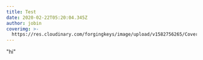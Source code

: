 ```yaml
---
title: Test
date: 2020-02-22T05:20:04.345Z
author: jobin
coverimg: >-
  https://res.cloudinary.com/forgingkeys/image/upload/v1582756265/Cover%20Images/001_lq9fcp.png
---
```

"hi"
